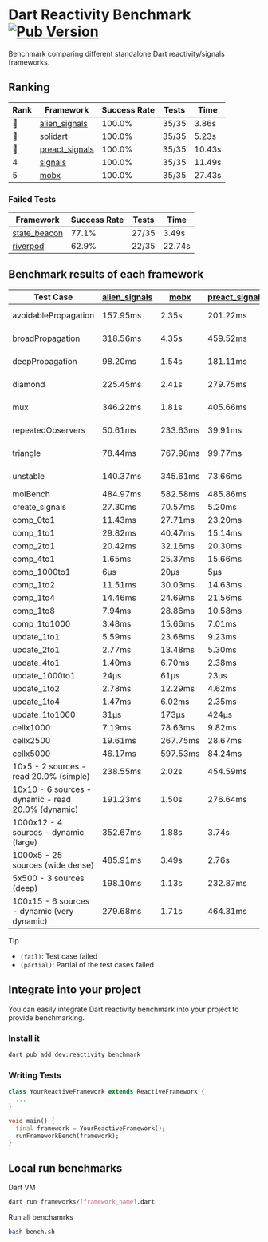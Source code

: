 # Dart Reactivity Benchmark [![Pub Version](https://img.shields.io/pub/v/reactivity_benchmark)](https://pub.dev/packages/reactivity_benchmark)

Benchmark comparing different standalone Dart reactivity/signals frameworks.

## Ranking

<!-- ranking start -->
| Rank | Framework | Success Rate | Tests | Time |
|------|-----------|--------------|-------|------|
| 🥇 | [alien_signals](https://github.com/medz/alien-signals-dart) | 100.0% | 35/35 | 3.86s |
| 🥈 | [solidart](https://github.com/nank1ro/solidart) | 100.0% | 35/35 | 5.23s |
| 🥉 | [preact_signals](https://pub.dev/packages/preact_signals) | 100.0% | 35/35 | 10.43s |
| 4 | [signals](https://github.com/rodydavis/signals.dart) | 100.0% | 35/35 | 11.49s |
| 5 | [mobx](https://github.com/mobxjs/mobx.dart) | 100.0% | 35/35 | 27.43s |

<!-- ranking end -->

### **Failed Tests**

<!-- fail start -->
| Framework | Success Rate | Tests | Time |
|-----------|--------------|-------|------|
| [state_beacon](https://github.com/jinyus/dart_beacon) | 77.1% | 27/35 | 3.49s |
| [riverpod](https://github.com/rrousselGit/riverpod) | 62.9% | 22/35 | 22.74s |

<!-- fail end -->

## Benchmark results of each framework

<!-- test-case start -->
| Test Case | [alien_signals](https://github.com/medz/alien-signals-dart) | [mobx](https://github.com/mobxjs/mobx.dart) | [preact_signals](https://pub.dev/packages/preact_signals) | [riverpod](https://github.com/rrousselGit/riverpod) | [signals](https://github.com/rodydavis/signals.dart) | [solidart](https://github.com/nank1ro/solidart) | [state_beacon](https://github.com/jinyus/dart_beacon) |
|---|---|---|---|---|---|---|---|
| avoidablePropagation | 157.95ms | 2.35s | 201.22ms | 1.41s | 214.70ms | 259.38ms | 147.10ms (fail) |
| broadPropagation | 318.56ms | 4.35s | 459.52ms | 80.55ms (fail) | 465.04ms | 451.82ms | 6.69ms (fail) |
| deepPropagation | 98.20ms | 1.54s | 181.11ms | 1.98s (fail) | 176.73ms | 144.98ms | 147.74ms (fail) |
| diamond | 225.45ms | 2.41s | 279.75ms | 2.63s (fail) | 284.64ms | 310.27ms | 207.71ms (fail) |
| mux | 346.22ms | 1.81s | 405.66ms | 565.55ms (fail) | 419.69ms | 399.25ms | 191.77ms (fail) |
| repeatedObservers | 50.61ms | 233.63ms | 39.91ms | 400.13ms (fail) | 46.30ms | 90.23ms | 53.48ms (fail) |
| triangle | 78.44ms | 767.98ms | 99.77ms | 893.84ms (fail) | 100.78ms | 98.93ms | 77.07ms (fail) |
| unstable | 140.37ms | 345.61ms | 73.66ms | 635.15ms (fail) | 76.15ms | 168.70ms | 347.29ms (fail) |
| molBench | 484.97ms | 582.58ms | 485.86ms | 12.28ms | 487.19ms | 501.62ms | 894μs |
| create_signals | 27.30ms | 70.57ms | 5.20ms | 25.17ms | 25.38ms | 78.33ms | 63.11ms |
| comp_0to1 | 11.43ms | 27.71ms | 23.20ms | 15.59ms | 11.59ms | 26.33ms | 56.84ms |
| comp_1to1 | 29.82ms | 40.47ms | 15.14ms | 26.33ms | 20.52ms | 44.18ms | 57.89ms |
| comp_2to1 | 20.42ms | 32.16ms | 20.30ms | 26.74ms | 9.23ms | 22.56ms | 38.73ms |
| comp_4to1 | 1.65ms | 25.37ms | 15.66ms | 7.51ms | 2.88ms | 14.19ms | 17.16ms |
| comp_1000to1 | 6μs | 20μs | 5μs | 4μs | 8μs | 15μs | 43μs |
| comp_1to2 | 11.51ms | 30.03ms | 14.63ms | 14.78ms | 17.79ms | 40.87ms | 48.28ms |
| comp_1to4 | 14.46ms | 24.69ms | 21.56ms | 28.59ms | 7.46ms | 21.96ms | 46.48ms |
| comp_1to8 | 7.94ms | 28.86ms | 10.58ms | 9.04ms | 6.64ms | 19.23ms | 45.73ms |
| comp_1to1000 | 3.48ms | 15.66ms | 7.01ms | 4.77ms | 4.38ms | 14.38ms | 41.66ms |
| update_1to1 | 5.59ms | 23.68ms | 9.23ms | 84.02ms | 10.85ms | 17.01ms | 6.01ms |
| update_2to1 | 2.77ms | 13.48ms | 5.30ms | 42.13ms | 5.11ms | 8.43ms | 3.10ms |
| update_4to1 | 1.40ms | 6.70ms | 2.38ms | 20.60ms | 2.72ms | 4.21ms | 1.52ms |
| update_1000to1 | 24μs | 61μs | 23μs | 170μs | 27μs | 42μs | 15μs |
| update_1to2 | 2.78ms | 12.29ms | 4.62ms | 43.28ms | 5.17ms | 8.60ms | 3.02ms |
| update_1to4 | 1.47ms | 6.02ms | 2.35ms | 19.99ms | 2.77ms | 4.22ms | 1.53ms |
| update_1to1000 | 31μs | 173μs | 424μs | 121μs | 47μs | 144μs | 413μs |
| cellx1000 | 7.19ms | 78.63ms | 9.82ms | N/A | 10.04ms | 13.30ms | 5.68ms |
| cellx2500 | 19.61ms | 267.75ms | 28.67ms | N/A | 36.53ms | 30.28ms | 30.43ms |
| cellx5000 | 46.17ms | 597.53ms | 84.24ms | N/A | 77.91ms | 83.20ms | 64.60ms |
| 10x5 - 2 sources - read 20.0% (simple) | 238.55ms | 2.02s | 454.59ms | 2.19s | 510.07ms | 327.30ms | 237.10ms |
| 10x10 - 6 sources - dynamic - read 20.0% (dynamic) | 191.23ms | 1.50s | 276.64ms | 1.44s (partial) | 282.87ms | 220.64ms | 200.56ms |
| 1000x12 - 4 sources - dynamic (large) | 352.67ms | 1.88s | 3.74s | 2.49s (partial) | 4.02s | 443.13ms | 357.08ms |
| 1000x5 - 25 sources (wide dense) | 485.91ms | 3.49s | 2.76s | 4.45s | 3.44s | 797.59ms | 511.71ms |
| 5x500 - 3 sources (deep) | 198.10ms | 1.13s | 232.87ms | 1.43s | 223.91ms | 231.40ms | 207.53ms |
| 100x15 - 6 sources - dynamic (very dynamic) | 279.68ms | 1.71s | 464.31ms | 1.77s (partial) | 483.03ms | 333.10ms | 262.16ms |

<!-- test-case end -->

> [!TIP]
> - `(fail)`: Test case failed
> - `(partial)`: Partial of the test cases failed

## Integrate into your project

You can easily integrate Dart reactivity benchmark into your project to provide benchmarking.

### Install it

```bash
dart pub add dev:reactivity_benchmark
```

### Writing Tests

```dart
class YourReactiveFramework extends ReactiveFramework {
  ...
}

void main() {
  final framework = YourReactiveFramework();
  runFrameworkBench(framework);
}
```

## Local run benchmarks

Dart VM
```bash
dart run frameworks/[framework_name].dart
```

Run all benchamrks
```bash
bash bench.sh
```
